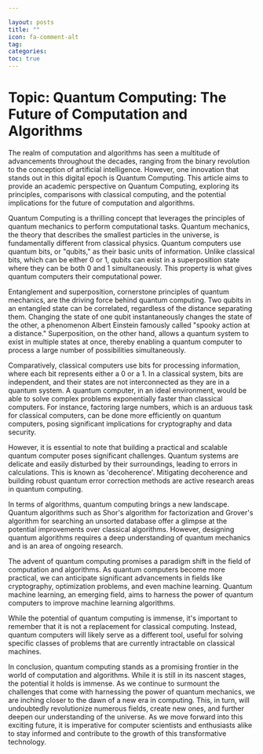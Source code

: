 ```yaml
---

layout: posts
title: ""
icon: fa-comment-alt
tag: 
categories: 
toc: true
---
```



# Topic: Quantum Computing: The Future of Computation and Algorithms

The realm of computation and algorithms has seen a multitude of advancements throughout the decades, ranging from the binary revolution to the conception of artificial intelligence. However, one innovation that stands out in this digital epoch is Quantum Computing. This article aims to provide an academic perspective on Quantum Computing, exploring its principles, comparisons with classical computing, and the potential implications for the future of computation and algorithms.

Quantum Computing is a thrilling concept that leverages the principles of quantum mechanics to perform computational tasks. Quantum mechanics, the theory that describes the smallest particles in the universe, is fundamentally different from classical physics. Quantum computers use quantum bits, or "qubits," as their basic units of information. Unlike classical bits, which can be either 0 or 1, qubits can exist in a superposition state where they can be both 0 and 1 simultaneously. This property is what gives quantum computers their computational power.

Entanglement and superposition, cornerstone principles of quantum mechanics, are the driving force behind quantum computing. Two qubits in an entangled state can be correlated, regardless of the distance separating them. Changing the state of one qubit instantaneously changes the state of the other, a phenomenon Albert Einstein famously called "spooky action at a distance." Superposition, on the other hand, allows a quantum system to exist in multiple states at once, thereby enabling a quantum computer to process a large number of possibilities simultaneously.

Comparatively, classical computers use bits for processing information, where each bit represents either a 0 or a 1. In a classical system, bits are independent, and their states are not interconnected as they are in a quantum system. A quantum computer, in an ideal environment, would be able to solve complex problems exponentially faster than classical computers. For instance, factoring large numbers, which is an arduous task for classical computers, can be done more efficiently on quantum computers, posing significant implications for cryptography and data security.

However, it is essential to note that building a practical and scalable quantum computer poses significant challenges. Quantum systems are delicate and easily disturbed by their surroundings, leading to errors in calculations. This is known as 'decoherence'. Mitigating decoherence and building robust quantum error correction methods are active research areas in quantum computing.

In terms of algorithms, quantum computing brings a new landscape. Quantum algorithms such as Shor's algorithm for factorization and Grover's algorithm for searching an unsorted database offer a glimpse at the potential improvements over classical algorithms. However, designing quantum algorithms requires a deep understanding of quantum mechanics and is an area of ongoing research.

The advent of quantum computing promises a paradigm shift in the field of computation and algorithms. As quantum computers become more practical, we can anticipate significant advancements in fields like cryptography, optimization problems, and even machine learning. Quantum machine learning, an emerging field, aims to harness the power of quantum computers to improve machine learning algorithms.

While the potential of quantum computing is immense, it's important to remember that it is not a replacement for classical computing. Instead, quantum computers will likely serve as a different tool, useful for solving specific classes of problems that are currently intractable on classical machines.

In conclusion, quantum computing stands as a promising frontier in the world of computation and algorithms. While it is still in its nascent stages, the potential it holds is immense. As we continue to surmount the challenges that come with harnessing the power of quantum mechanics, we are inching closer to the dawn of a new era in computing. This, in turn, will undoubtedly revolutionize numerous fields, create new ones, and further deepen our understanding of the universe. As we move forward into this exciting future, it is imperative for computer scientists and enthusiasts alike to stay informed and contribute to the growth of this transformative technology.